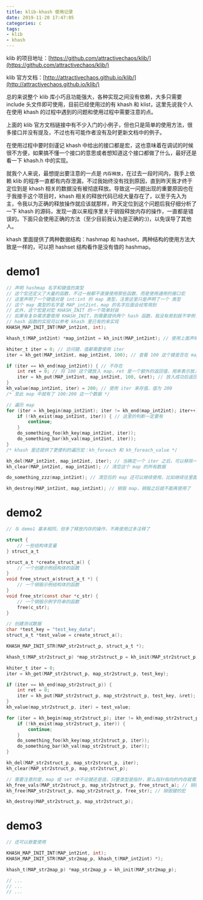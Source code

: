 ```yaml
---
title: klib-khash 使用记录
date: 2019-11-20 17:47:05
categories: c
tags:
- klib
- khash
---
```


klib 的项目地址：[https://github.com/attractivechaos/klib/](https://github.com/attractivechaos/klib/)

klib 官方文档：[http://attractivechaos.github.io/klib/](http://attractivechaos.github.io/klib/)

总的来说整个 klib 库小巧且功能强大，各种实现之间没有依赖，大多只需要 include 头文件即可使用，目前已经使用过的有 khash 和 klist，这里先说我个人在使用 khash 的过程中遇到的问题和使用过程中需要注意的点。

上面的 klib 官方文档链接中有不少入门的小例子，但也只是简单的使用方法，很多接口并没有提及，不过也有可能作者没有及时更新文档中的例子。

在使用过程中要时刻谨记 khash 中给出的接口都是宏，这也意味着在调试的时候很不方便，如果搞不懂一个接口的意思或者想知道这个接口都做了什么，最好还是看一下 khash.h 中的实现。

就我个人来说，最想提出要注意的一点是 `内存释放`，在过去一段时间内，我手上依赖 klib 的程序一直都有内存泄漏，不过我始终没有找到原因，直到昨天我才终于定位到是 khash 相关的数据没有被彻底释放。导致这一问题出现的重要原因也在于我接手这个项目时，khash 相关的释放代码已经大量存在了，以至于先入为主，令我以为正确的释放操作就应该就那样，昨天定位到这个问题后我仔细分析了一下 khash 的源码，发现一直以来程序里关于销毁释放内存的操作，一直都是错误的。下面只会使用正确的方法（至少目前我认为是正确的:))，以免误导了其他人。

khash 里面提供了两种数据结构：hashmap 和 hashset，两种结构的使用方法大致是一样的，可以把 hashset 结构看作是没有值的 hashmap。

# demo1
``` c
// 声明 hashmap 名字和键值的类型
// 这个宏还定义了大量的函数，不过一般都不直接使用那些函数，而是使用通用的接口宏
// 这里声明了一个键值对是 int:int 的 map 类型，注意这里只是声明了一个 类型
// 这个 map 类型的名字是 MAP_int2int，map 的名字后面会经常用到
// 此外，这个宏是对宏 KHASH_INIT 的一个简单封装
// 如果有复杂需求要使用 KHASH_INIT，则需要提供两个 hash 函数，我没有用到就不举例了
// hash 函数的实现可以参考 khash 里已有的来实现
KHASH_MAP_INIT_INT(MAP_int2int, int);

khash_t(MAP_int2int) *map_int2int = kh_init(MAP_int2int); // 使用上面声明的 map 类型声明并初始化一个变量

khiter_t iter = 0; // 访问键、值都需要使用 iter
iter = kh_get(MAP_int2int, map_int2int, 100); // 查看 100 这个键是否在 map 中存在

if (iter == kh_end(map_int2int)) { // 不存在
    int ret = 0; // 将 100 这个键放入 map，ret 是一个额外的返回值，用来表示放入操作的结果
    iter = kh_put(MAP_int2int, map_int2int, 100, &ret); // 放入成功后返回值 iter 即表示为 100 这个键在 map 中的位置
}
kh_value(map_int2int, iter) = 200; // 使用 iter 来存值，值为 200
/* 至此 map 中就有了 100:200 这一个数据 */

// 遍历 map
for (iter = kh_begin(map_int2int); iter != kh_end(map_int2int); iter++) {
    if (!kh_exist(map_int2int, iter)) { // 这里的判断一定要有
        continue;
    }
    do_something_foo(kh_key(map_int2int, iter));
    do_something_bar(kh_val(map_int2int, iter));
}
/* khash 里还提供了更便利的遍历宏：kh_foreach 和 kh_foreach_value */

kh_del(MAP_int2int, map_int2int, iter); // 当确定一个 iter 之后，可以移除一个键值对
kh_clear(MAP_int2int, map_int2int); // 清空这个 map 的所有数据

do_something_zzz(map_int2int); // 清空后的 map 还可以继续使用，比如继续往里面存值

kh_destroy(MAP_int2int, map_int2int); // 销毁 map，销毁之后就不能再使用了
```

# demo2
``` c
// 与 demo1 基本相同，但多了释放内存的操作，不再使用过多注释了

struct {
    // 一些结构体变量
} struct_a_t

struct_a_t *create_struct_a() {
    // 一个创建示例结构体的函数
}
void free_struct_a(struct_a_t *) {
    // 一个销毁示例结构体的函数
}
void free_str(const char *c_str) {
    // 一个销毁示例字符串的函数
    free(c_str);
}

// 创建测试数据
char *test_key = "test_key_data";
struct_a_t *test_value = create_struct_a();

KHASH_MAP_INIT_STR(MAP_str2struct_p, struct_a_t *);

khash_t(MAP_str2struct_p) *map_str2struct_p = kh_init(MAP_str2struct_p);

khiter_t iter = 0;
iter = kh_get(MAP_str2struct_p, map_str2struct_p, test_key);

if (iter == kh_end(map_str2struct_p)) {
    int ret = 0;
    iter = kh_put(MAP_str2struct_p, map_str2struct_p, test_key, &ret);
}
kh_value(map_str2struct_p, iter) = test_value;

for (iter = kh_begin(map_str2struct_p); iter != kh_end(map_str2struct_p); iter++) {
    if (!kh_exist(map_str2struct_p, iter)) {
        continue;
    }
    do_something_foo(kh_key(map_str2struct_p, iter));
    do_something_bar(kh_val(map_str2struct_p, iter));
}

kh_del(MAP_str2struct_p, map_str2struct_p, iter);
kh_clear(MAP_str2struct_p, map_str2struct_p);

// 需要注意的是，map 或 set 中不论键还是值，只要类型是指针，那么指针指向的内存就需要使用者自行释放
kh_free_vals(MAP_str2struct_p, map_str2struct_p, free_struct_a); // 销毁值的宏
kh_free(MAP_str2struct_p, map_str2struct_p, free_str); // 销毁键的宏

kh_destroy(MAP_str2struct_p, map_str2struct_p);
```

# demo3
``` c
// 还可以嵌套使用

KHASH_MAP_INIT_INT(MAP_int2int, int);
KHASH_MAP_INIT_STR(MAP_str2map_p, khash_t(MAP_int2int) *);

khash_t(MAP_str2map_p) *map_str2map_p = kh_init(MAP_str2map_p);

// ...
// ...
// ...
```